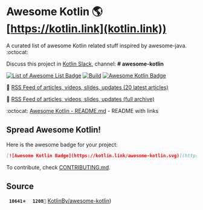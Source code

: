 # Awesome Kotlin  🌎 [https://kotlin.link](kotlin.link))

A curated list of awesome Kotlin related stuff inspired by awesome-java. :octocat:

Discuss this project in [Kotlin Slack](http://slack.kotlinlang.org/), channel: **# awesome-kotlin**

[![List of Awesome List Badge](https://cdn.rawgit.com/sindresorhus/awesome/d7305f38d29fed78fa85652e3a63e154dd8e8829/media/badge.svg)](https://github.com/sindresorhus/awesome) [![Build](https://github.com/correia-jpv/fucking-awesome-kotlin/actions/workflows/build.yml/badge.svg)](https://github.com/correia-jpv/fucking-awesome-kotlin/actions/workflows/build.yml) [![Awesome Kotlin Badge](https://kotlin.link/awesome-kotlin.svg)](https://github.com/correia-jpv/fucking-awesome-kotlin)

:newspaper: [RSS Feed of articles, videos, slides, updates (20 latest articles)](http://kotlin.link/rss.xml)

:newspaper: [RSS Feed of articles, videos, slides, updates (full archive)](http://kotlin.link/rss-full.xml)

:octocat: [Awesome Kotlin - README.md](https://github.com/correia-jpv/fucking-awesome-kotlin/blob/readme/README.md) - README with links

## Spread Awesome Kotlin!

Here is the awesome badge for your project:

```markdown
[![Awesome Kotlin Badge](https://kotlin.link/awesome-kotlin.svg)](https://github.com/correia-jpv/fucking-awesome-kotlin)
```

To contribute, check [CONTRIBUTING.md](https://github.com/correia-jpv/fucking-awesome-kotlin/blob/main/.github/contributing.md).

## Source
<b><code>&nbsp;10641⭐</code></b> <b><code>&nbsp;&nbsp;1208🍴</code></b> [KotlinBy/awesome-kotlin](https://github.com/KotlinBy/awesome-kotlin))